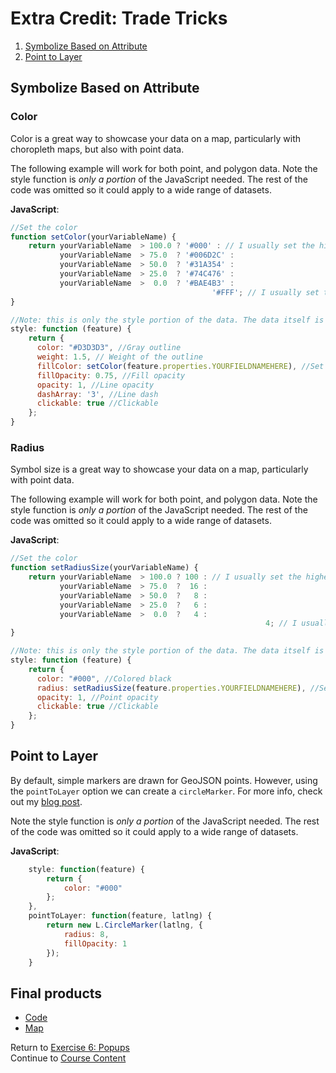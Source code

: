 # Extra Credit: Trade Tricks  

1. [Symbolize Based on Attribute](#symbolize-based-on-attribute)  
2. [Point to Layer](#point-to-layer)  

## Symbolize Based on Attribute  

### Color  
Color is a great way to showcase your data on a map, particularly with choropleth maps, but also with point data.  

The following example will work for both point, and polygon data. Note the style function is _only a portion_ of the JavaScript needed. The rest of the code was omitted so it could apply to a wide range of datasets.  

**JavaScript**:   
```javascript  
//Set the color
function setColor(yourVariableName) {
	return yourVariableName  > 100.0 ? '#000' : // I usually set the highest value here, to verify records are coming in as-expected
	       yourVariableName  > 75.0  ? '#006D2C' :
	       yourVariableName  > 50.0  ? '#31A354' :
	       yourVariableName  > 25.0  ? '#74C476' :
	       yourVariableName  >  0.0  ? '#BAE4B3' :
				                             '#FFF'; // I usually set this below the lowest value, to verify records are coming in as-expected
}

//Note: this is only the style portion of the data. The data itself is not defined as it could be a service, or GeoJSON.
style: function (feature) {
    return {
      color: "#D3D3D3", //Gray outline
      weight: 1.5, // Weight of the outline
      fillColor: setColor(feature.properties.YOURFIELDNAMEHERE), //Set the fill to a field in your dataset
      fillOpacity: 0.75, //Fill opacity
      opacity: 1, //Line opacity
      dashArray: '3', //Line dash
      clickable: true //Clickable
    };
}
```

### Radius  
Symbol size is a great way to showcase your data on a map, particularly with point data.

The following example will work for both point, and polygon data. Note the style function is _only a portion_ of the JavaScript needed. The rest of the code was omitted so it could apply to a wide range of datasets.  

**JavaScript**:   
```javascript  
//Set the color
function setRadiusSize(yourVariableName) {
	return yourVariableName  > 100.0 ? 100 : // I usually set the highest value here, to verify records are coming in as-expected
	       yourVariableName  > 75.0  ?  16 :
	       yourVariableName  > 50.0  ?   8 :
	       yourVariableName  > 25.0  ?   6 :
	       yourVariableName  >  0.0  ?   4 :
					                  					 4; // I usually set this below the lowest value, to verify records are coming in as-expected
}

//Note: this is only the style portion of the data. The data itself is not defined as it could be a service, or GeoJson.
style: function (feature) {
    return {
      color: "#000", //Colored black
      radius: setRadiusSize(feature.properties.YOURFIELDNAMEHERE), //Set the radius to a field in your dataset
      opacity: 1, //Point opacity
      clickable: true //Clickable
    };
}
```  

## Point to Layer
By default, simple markers are drawn for GeoJSON points. However, using the `pointToLayer` option we can create a `circleMarker`. For more info, check out my [blog post](https://geospatialresponse.wordpress.com/2015/07/26/leaflet-geojson-pointtolayer).

Note the style function is _only a portion_ of the JavaScript needed. The rest of the code was omitted so it could apply to a wide range of datasets.  

**JavaScript**:  
```javascript
    style: function(feature) {
        return {
        	color: "#000"
        };
    },
    pointToLayer: function(feature, latlng) {
        return new L.CircleMarker(latlng, {
        	radius: 8,
        	fillOpacity: 1
        });
    }
```  

## Final products  
* [Code](https://github.com/geospatialem/getting-started-with-leaflet/tree/gh-pages/Solutions/Extra-Credit_Styling)  
* [Map](https://geospatialem.github.io/getting-started-with-leaflet/Solutions/Extra-Credit_Styling/index.html)  

Return to [Exercise 6: Popups](Exercise_6_Popups.md)  
Continue to [Course Content](README.md)  
